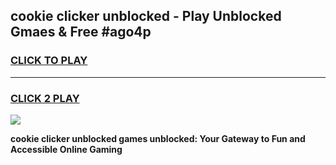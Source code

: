 
## cookie clicker unblocked - Play Unblocked Gmaes & Free #ago4p
<h3>
<a href="https://premium.freeplayer.one?title=cookie_clicker_unblocked&ref=03M">CLICK TO PLAY</a></h3>
<hr>

<h3>
<a href="https://premium.freeplayer.one?title=cookie_clicker_unblocked&ref=03M">CLICK 2 PLAY</a>
  
</h3>

<a href="https://premium.freeplayer.one?title=cookie_clicker_unblocked&ref=03M"><img src="https://clearcache.store/games.png"></a>


**cookie clicker unblocked games unblocked: Your Gateway to Fun and Accessible Online Gaming**
